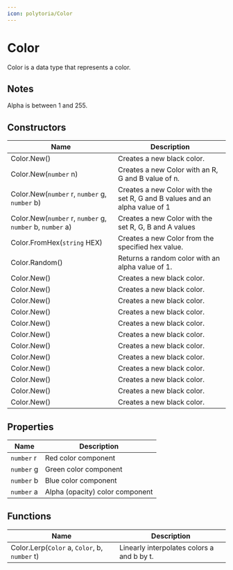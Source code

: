 ```yaml
---
icon: polytoria/Color
---
```


# Color

Color is a data type that represents a color.

## Notes
Alpha is between 1 and 255.

## Constructors
| Name | Description |
| --- | --- |
| Color.New() | Creates a new black color. |
| Color.New(`number` n) | Creates a new Color with an R, G and B value of n. |
| Color.New(`number` r, `number` g, `number` b) | Creates a new Color with the set R, G and B values and an alpha value of 1 |
| Color.New(`number` r, `number` g, `number` b, `number` a) | Creates a new Color with the set R, G, B and A values |
| Color.FromHex(`string` HEX) | Creates a new Color from the specified hex value. |
| Color.Random() | Returns a random color with an alpha value of 1. |
| Color.New() | Creates a new black color. |
| Color.New() | Creates a new black color. |
| Color.New() | Creates a new black color. |
| Color.New() | Creates a new black color. |
| Color.New() | Creates a new black color. |
| Color.New() | Creates a new black color. |
| Color.New() | Creates a new black color. |
| Color.New() | Creates a new black color. |
| Color.New() | Creates a new black color. |
| Color.New() | Creates a new black color. |
| Color.New() | Creates a new black color. |
| Color.New() | Creates a new black color. |

## Properties
| Name | Description |
| --- | --- |
| `number` r | Red color component |
| `number` g | Green color component |
| `number` b | Blue color component |
| `number` a | Alpha (opacity) color component |

## Functions
| Name | Description |
| --- | --- |
| Color.Lerp(`Color` a, `Color`, b, `number` t) | Linearly interpolates colors a and b by t. |